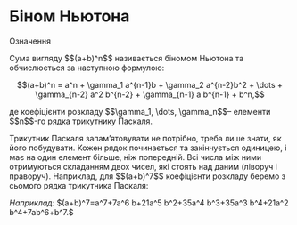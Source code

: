 # Біном Ньютона

<div class="space">
<div class="eoz-wrap">
<span class="eoz">Означення</span> 
<div class="eoz-text">
<p>Сума вигляду $$(a+b)^n$$ називається біномом Ньютона та обчислюється за наступною формулою:</p>
<p align="center">$$(a+b)^n = a^n + \gamma_1 a^{n-1}b + \gamma_2 a^{n-2}b^2 + \dots + \gamma_{n-2} a^2 b^{n-2} + \gamma_{n-1} a b^{n-1} + b^n,$$</p>
<p>де коефіцієнти розкладу $$\gamma_1, \dots, \gamma_n$$– елементи $$n$$-го рядка трикутнику Паскаля.</p>
</div>
</div>
</div>

<p>Трикутник Паскаля запам’ятовувати не потрібно, треба лише знати, як його побудувати. Кожен рядок починається та закінчується одиницею, і має на один елемент більше, ніж попередній. Всі числа між ними отримуються складанням двох чисел, які стоять над даним (ліворуч і праворуч). Наприклад, для  $$(a+b)^7$$ коефіцієнти розкладу беремо з сьомого рядка трикутника Паскаля:</p>

<p><i>Наприклад:</i> $(a+b)^7=a^7+7a^6 b+21a^5 b^2+35a^4 b^3+35a^3 b^4+21a^2 b^4+7ab^6+b^7.$</p>